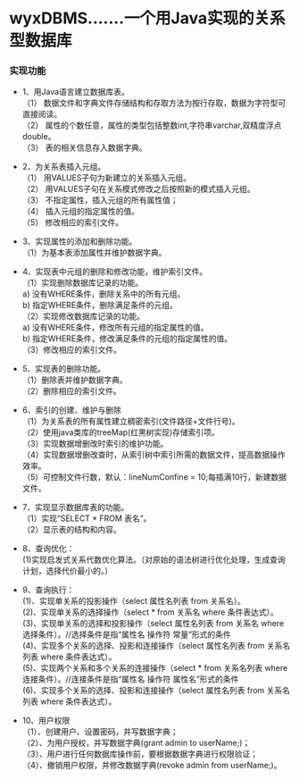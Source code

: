 # wyxDBMS.......一个用Java实现的关系型数据库

### 实现功能
* 1、用Java语言建立数据库表。  
（1） 数据文件和字典文件存储结构和存取方法为按行存取，数据为字符型可直接阅读。  
（2） 属性的个数任意，属性的类型包括整数int,字符串varchar,双精度浮点double。  
（3） 表的相关信息存入数据字典。  

* 2、为关系表插入元组。  
（1） 用VALUES子句为新建立的关系插入元组。  
（2） 用VALUES子句在关系模式修改之后按照新的模式插入元组。  
（3） 不指定属性，插入元组的所有属性值；  
（4） 插入元组的指定属性的值。  
（5） 修改相应的索引文件。  

* 3、实现属性的添加和删除功能。  
（1）为基本表添加属性并维护数据字典。  

* 4、实现表中元组的删除和修改功能，维护索引文件。  
（1）实现删除数据库记录的功能。  
    a) 没有WHERE条件，删除关系中的所有元组。  
    b) 指定WHERE条件，删除满足条件的元组。  
（2）实现修改数据库记录的功能。  
    a) 没有WHERE条件，修改所有元组的指定属性的值。  
    b) 指定WHERE条件，修改满足条件的元组的指定属性的值。  
（3）修改相应的索引文件。  

* 5、实现表的删除功能。  
（1）删除表并维护数据字典。  
（2）删除相应的索引文件。  

* 6、索引的创建、维护与删除  
（1）为关系表的所有属性建立稠密索引(文件路径+文件行号)。  
（2）使用java类库的treeMap(红黑树实现)存储索引项。  
（3）实现数据增删改时索引的维护功能。  
（4）实现数据增删改查时，从索引树中索引所需的数据文件，提高数据操作效率。  
（5）可控制文件行数，默认：lineNumConfine = 10;每插满10行，新建数据文件。  

* 7、实现显示数据库表的功能。  
（1）实现“SELECT * FROM 表名”。  
（2）显示表的结构和内容。  

* 8、查询优化：  
(1)实现启发式关系代数优化算法。（对原始的语法树进行优化处理，生成查询计划，选择代价最小的。）  

* 9、查询执行：  
 (1)、实现单关系的投影操作（select 属性名列表 from 关系名）。  
 (2)、实现单关系的选择操作（select * from 关系名 where 条件表达式）。  
 (3)、实现单关系的选择和投影操作（select 属性名列表 from 关系名 where 选择条件）。//选择条件是指“属性名 操作符 常量”形式的条件  
 (4)、实现多个关系的选择、投影和连接操作（select 属性名列表 from 关系名列表 where 条件表达式）。  
 (5)、实现两个关系和多个关系的连接操作（select * from 关系名列表 where 连接条件）。//连接条件是指“属性名 操作符 属性名”形式的条件  
 (6)、实现多个关系的选择、投影和连接操作（select 属性名列表 from 关系名列表 where 条件表达式）。  

* 10、用户权限  
（1）、创建用户、设置密码，并写数据字典；  
（2）、为用户授权，并写数据字典(grant admin to userName;)；  
（3）、用户进行任何数据库操作前，要根据数据字典进行权限验证；  
（4）、撤销用户权限，并修改数据字典(revoke admin from userName;)。  

